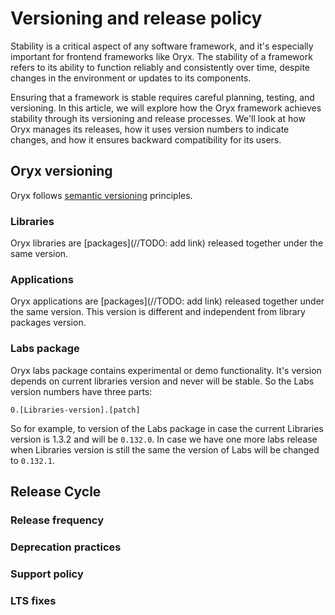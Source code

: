 # Versioning and release policy

Stability is a critical aspect of any software framework, and it's especially important for frontend frameworks like Oryx. The stability of a framework refers to its ability to function reliably and consistently over time, despite changes in the environment or updates to its components. 

Ensuring that a framework is stable requires careful planning, testing, and versioning. In this article, we will explore how the Oryx framework achieves stability through its versioning and release processes. We'll look at how Oryx manages its releases, how it uses version numbers to indicate changes, and how it ensures backward compatibility for its users. 

## Oryx versioning

Oryx follows [semantic versioning](https://semver.org/) principles. 

### Libraries

Oryx libraries are [packages](//TODO: add link) released together under the same version. 

### Applications

Oryx applications are [packages](//TODO: add link) released together under the same version. This version is different and independent from library packages version.

### Labs package

Oryx labs package contains experimental or demo functionality. It's version depends on current libraries version and never will be stable. So the Labs version numbers have three parts:

`0.[Libraries-version].[patch]`

So for example, to version of the Labs package in case the current Libraries version is 1.3.2 and will be `0.132.0`. In case we have one more labs release when Libraries version is still the same the version of Labs will be changed to `0.132.1`.

## Release Cycle

### Release frequency

### Deprecation practices

### Support policy

### LTS fixes